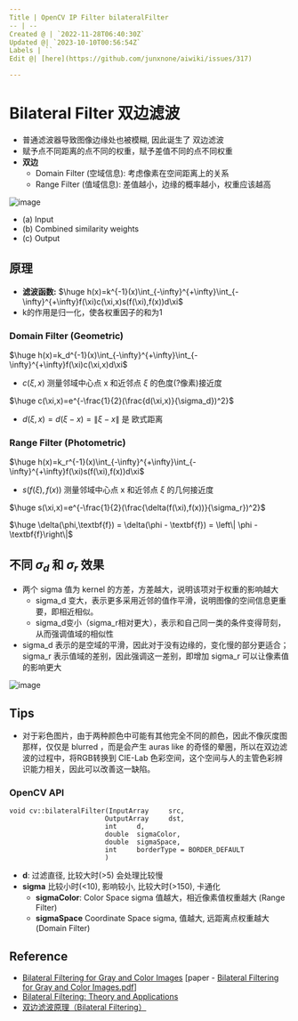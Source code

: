 ```yaml
---
Title | OpenCV IP Filter bilateralFilter
-- | --
Created @ | `2022-11-28T06:40:30Z`
Updated @| `2023-10-10T00:56:54Z`
Labels | ``
Edit @| [here](https://github.com/junxnone/aiwiki/issues/317)

---
```

# Bilateral Filter 双边滤波

- 普通滤波器导致图像边缘处也被模糊, 因此诞生了 双边滤波
- 赋予点不同距离的点不同的权重，赋予差值不同的点不同权重
- **双边**
  - Domain Filter (空域信息): 考虑像素在空间距离上的关系
  - Range Filter (值域信息): 差值越小，边缘的概率越小，权重应该越高

![image](https://github.com/junxnone/aiwiki/assets/2216970/b485464d-43ae-4e8f-b60c-8b43d426c6f2)

- (a) Input
- (b) Combined similarity weights
- (c) Output


## 原理
- **滤波函数:** $\huge h(x)=k^{-1}(x)\int_{-\infty}^{+\infty}\int_{-\infty}^{+\infty}f(\xi)c(\xi,x)s(f(\xi),f(x))d\xi$
- k的作用是归一化，使各权重因子的和为1

### Domain Filter (Geometric)

$\huge h(x)=k_d^{-1}(x)\int_{-\infty}^{+\infty}\int_{-\infty}^{+\infty}f(\xi)c(\xi,x)d\xi$

- $c(\xi,x)$ 测量邻域中心点 x 和近邻点 $\xi$ 的色度(?像素)接近度

$\huge c(\xi,x)=e^{-\frac{1}{2}(\frac{d(\xi,x)}{\sigma_d})^2}$

- $d(\xi,x) = d(\xi - x) = \left\| \xi - x \right\|$ 是 欧式距离


### Range Filter (Photometric)


$\huge h(x)=k_r^{-1}(x)\int_{-\infty}^{+\infty}\int_{-\infty}^{+\infty}f(\xi)s(f(\xi),f(x))d\xi$

- $s(f(\xi),f(x))$ 测量邻域中心点 x 和近邻点 $\xi$ 的几何接近度

$\huge   s(\xi,x)=e^{-\frac{1}{2}(\frac{\delta(f(\xi),f(x))}{\sigma_r})^2}$

$\huge \delta(\phi,\textbf{f}) = \delta(\phi - \textbf{f}) = \left\| \phi - \textbf{f}\right\|$




## 不同 $σ_d$ 和 $σ_r$ 效果
- 两个 sigma 值为 kernel 的方差，方差越大，说明该项对于权重的影响越大
  - sigma_d 变大，表示更多采用近邻的值作平滑，说明图像的空间信息更重要，即相近相似。
  - sigma_d变小（sigma_r相对更大），表示和自己同一类的条件变得苛刻，从而强调值域的相似性
- sigma_d 表示的是空域的平滑，因此对于没有边缘的，变化慢的部分更适合；sigma_r 表示值域的差别，因此强调这一差别，即增加 sigma_r 可以让像素值的影响更大

![image](https://user-images.githubusercontent.com/2216970/204224127-33c792f5-969e-4af1-9c92-a8f36c0a6c02.png)



## Tips

- 对于彩色图片，由于两种颜色中可能有其他完全不同的颜色，因此不像灰度图那样，仅仅是 blurred ，而是会产生 auras like 的奇怪的晕圈，所以在双边滤波的过程中，将RGB转换到 CIE-Lab 色彩空间，这个空间与人的主管色彩辨识能力相关，因此可以改善这一缺陷。


### OpenCV API

```
void cv::bilateralFilter(InputArray 	src,
                        OutputArray 	dst,
                        int 	d,
                        double 	sigmaColor,
                        double 	sigmaSpace,
                        int 	borderType = BORDER_DEFAULT 
                        )	
```

- **d**: 过滤直径, 比较大时(>5) 会处理比较慢
- **sigma** 比较小时(<10), 影响较小, 比较大时(>150), 卡通化
  - **sigmaColor**:  Color Space sigma 值越大，相近像素值权重越大 (Range Filter)
  - **sigmaSpace** Coordinate Space sigma, 值越大, 远距离点权重越大 (Domain Filter)



## Reference

- [Bilateral Filtering for Gray and Color Images](https://homepages.inf.ed.ac.uk/rbf/CVonline/LOCAL_COPIES/MANDUCHI1/Bilateral_Filtering.html) [paper - [Bilateral Filtering for Gray and Color Images.pdf](https://github.com/junxnone/aiwiki/files/12840067/Bilateral.Filtering.for.Gray.and.Color.Images.pdf)]
- [Bilateral Filtering: Theory and Applications](https://people.csail.mit.edu/sparis/publi/2009/fntcgv/Paris_09_Bilateral_filtering.pdf)
- [双边滤波原理（Bilateral Filtering）](https://zhuanlan.zhihu.com/p/161665205)

